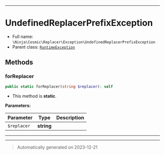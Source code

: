 ***

# UndefinedReplacerPrefixException





* Full name: `\Ninja\Cosmic\Replacer\Exception\UndefinedReplacerPrefixException`
* Parent class: [`RuntimeException`](../../../../RuntimeException.md)




## Methods


### forReplacer



```php
public static forReplacer(string $replacer): self
```



* This method is **static**.




**Parameters:**

| Parameter | Type | Description |
|-----------|------|-------------|
| `$replacer` | **string** |  |





***


***
> Automatically generated on 2023-12-21
